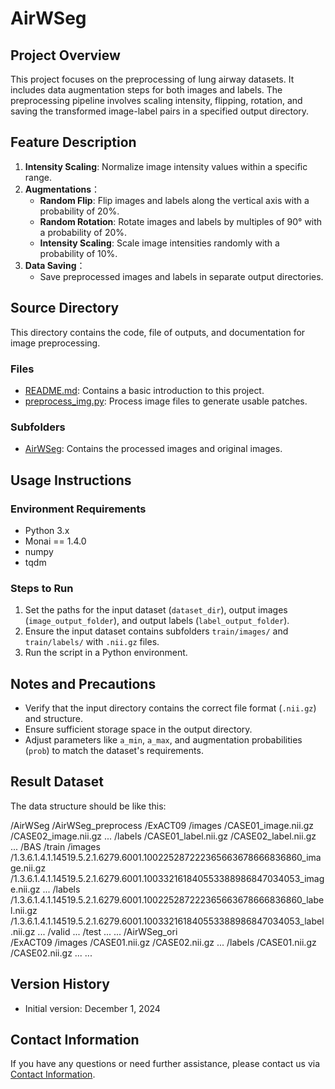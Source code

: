 # AirWSeg

## Project Overview

This project focuses on the preprocessing of lung airway datasets. It includes data augmentation steps for both images and labels. The preprocessing pipeline involves scaling intensity, flipping, rotation, and saving the transformed image-label pairs in a specified output directory.

## Feature Description

1. **Intensity Scaling**: Normalize image intensity values within a specific range.
2. **Augmentations**：
   - **Random Flip**: Flip images and labels along the vertical axis with a probability of 20%.
   - **Random Rotation**: Rotate images and labels by multiples of 90° with a probability of 20%.
   - **Intensity Scaling**: Scale image intensities randomly with a probability of 10%.
3. **Data Saving**：
   - Save preprocessed images and labels in separate output directories.

## Source Directory

This directory contains the code, file of outputs, and documentation for image preprocessing.

### Files

- [README.md](./README.md/): Contains a basic introduction to this project.
- [preprocess_img.py](./preprocess_img.py/): Process image files to generate usable patches.

### Subfolders

- [AirWSeg](./AirWSeg/): Contains the processed images and original images.


## Usage Instructions

### Environment Requirements

- Python 3.x
- Monai == 1.4.0
- numpy
- tqdm

### Steps to Run

1. Set the paths for the input dataset (`dataset_dir`), output images (`image_output_folder`), and output labels (`label_output_folder`).
2. Ensure the input dataset contains subfolders `train/images/` and `train/labels/` with `.nii.gz` files.
3. Run the script in a Python environment.

## Notes and Precautions

- Verify that the input directory contains the correct file format (`.nii.gz`) and structure.
- Ensure sufficient storage space in the output directory.
- Adjust parameters like `a_min`, `a_max`, and augmentation probabilities (`prob`) to match the dataset's requirements.

## Result Dataset

The data structure should be like this:

/AirWSeg
	/AirWSeg_preprocess
		/ExACT09
		    /images
			/CASE01_image.nii.gz
			/CASE02_image.nii.gz
			...
		    /labels
			/CASE01_label.nii.gz
			/CASE02_label.nii.gz
			...
		/BAS
		    /train
			/images
			    /1.3.6.1.4.1.14519.5.2.1.6279.6001.100225287222365663678666836860_image.nii.gz
			    /1.3.6.1.4.1.14519.5.2.1.6279.6001.100332161840553388986847034053_image.nii.gz
			    ...	
			/labels
				/1.3.6.1.4.1.14519.5.2.1.6279.6001.100225287222365663678666836860_label.nii.gz
				/1.3.6.1.4.1.14519.5.2.1.6279.6001.100332161840553388986847034053_label.nii.gz
			    ...	
		    /valid
			...
		    /test
		        ...
		 ...
	/AirWSeg_ori	
		/ExACT09
		    /images
		       /CASE01.nii.gz
		       /CASE02.nii.gz
		       ...
		    /labels
		       /CASE01.nii.gz
		       /CASE02.nii.gz
			...	
		...	
## Version History

- Initial version: December 1, 2024

## Contact Information

If you have any questions or need further assistance, please contact us via [Contact Information](mailto:kysonzhou602@163.com).
